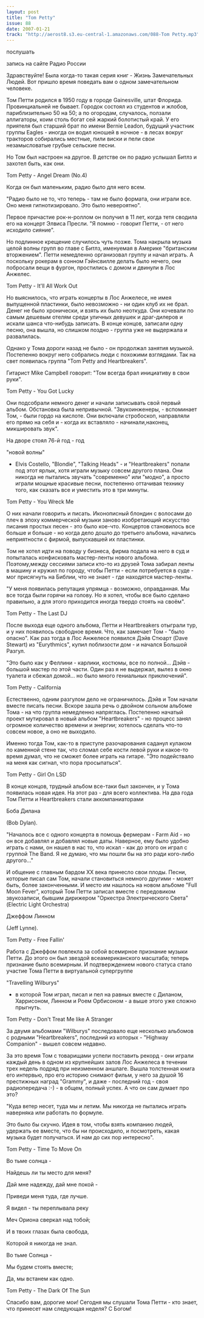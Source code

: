 ```yaml
---
layout: post
title: "Tom Petty"
issue: 88
date: 2007-01-21
track: "http://aerost8.s3.eu-central-1.amazonaws.com/088-Tom Petty.mp3"
---
```


послушать

запись на сайте Радио России

Здравствуйте! Была когда-то такая серия книг - Жизнь Замечательных Людей. Вот пришло время поведать вам о одном замечательном человеке.

Том Петти родился в 1950 году в городе Gainesville, штат Флорида. Провинциальней не бывает. Городок состоял из студентов и жлобов, париблизительно 50 на 50; а по огородам, случалось, ползали аллигаторы, коим столь богат сей жаркий болотистый край. У его приятеля был старший брат по имени Bernie Leadon, будущий участник группы Eagles - иногда он водил юношей в ночное - в лесах вокруг тракторов собирались местные, пили виски и пели свои незамысловатые грубые сельские песни.

Но Том был настроен на другое. В детстве он по радио услышал Битлз и захотел быть, как они.

Tom Petty - Angel Dream (No.4)

Когда он был маленьким, радио было для него всем.

"Радио было не то, что теперь - там не было формата, они играли все. Оно меня гипнотизировало. Это было невероятно".

Первое причастие рок-н-роллом он получил в 11 лет, когда тетя сводила его на концерт Элвиса Пресли. "Я помню - говорит Петти, - от него исходило сияние".

Но подлинное крещение случилось чуть позже. Тома накрыла музыка целой волны групп во главе с Битлз, именуемая в Америке "британским вторжением". Петти немедленно организовал группу и начал играть. А поскольку рокерам в сонном Гэйнсвилле делать было нечего, они побросали вещи в фургон, простились с домом и двинули в Лос Анжелес.

Tom Petty - It'll All Work Out

Но выяснилось, что играть концерты в Лос Анжелесе, не имея выпущенной пластинки, было невозможно - ни один клуб их не брал. Денег не было хронически, и взять их было неоткуда. Они кочевали по самым дешевым отелям среди уличных девушек и драг-дилеров и искали шанса что-нибудь записать. В конце концов, записали одну песню, она вышла, но слишком поздно - группа уже не выдержала и развалилась.

Однако у Тома дороги назад не было - он продолжал занятия музыкой. Постепенно вокруг него собрались люди с похожими взглядами. Так на свет появилась группа "Tom Petty and Heartbreakers".

Гитарист Mike Campbell говорит: "Том всегда брал инициативу в свои руки".

Tom Petty - You Got Lucky

Они подсобрали немного денег и начали записывать свой первый альбом. Обстановка была непривычной. "Звукоинженеры, - вспоминает Том, - были гордо на кислоте. Они включали стробоскоп, направляли его прямо на себя и - когда их вставляло - начинали,наконец, микшировать звук".

На дворе стоял 76-й год - год

"новой волны"

- Elvis Costello, "Blondie", "Talking Heads" - и "Heartbreakers" попали под этот ярлык, хотя играли музыку совсем другого плана. Они никогда не пытались звучать "современно" или "модно", а просто играли мощные красивые песни, постепенно оттачивая технику того, как сказать все и уместить это в три минуты.

Tom Petty - You Wreck Me

О них начали говорить и писать. Иконописный блондин с волосами до плеч в эпоху коммерческой музыки заново изобретающий искусство писания простых песен - это было кое-что. Концертов становилось все больше и больше - но когда дело дошло до третьего альбома, начались неприятности с фирмой, выпускавшей их пластинки.

Том не хотел идти на поводу у бизнеса, фирма подала на него в суд и попыталась конфисковать мастер-ленты нового альбома. Поэтому,между сессиями записи кто-то из друзей Тома забирал ленты в машину и кружил по городу, чтобы Петти - если потребуется в суде - мог присягнуть на Библии, что не знает - где находятся мастер-ленты.

"У меня появилась репутация упрямца - возможно, оправданная. Мы все тогда были горячи на голову. Но я хотел, чтобы все было сделано правильно, а для этого приходится иногда твердо стоять на своём".

Tom Petty - The Last DJ

После выхода еще одного альбома, Петти и Heartbreakers отыграли тур, и у них появилось свободное время. Что, как замечает Том - "было опасно". Как раз тогда в Лос Анжелесе появился Дэйв Стюарт (Dave Stewart) из "Eurythmics", купил поблизости дом - и начался Большой Разгул.

"Это было как у Феллини - карлики, костюмы, все по полной... Дэйв - большой мастер по этой части. Один раз я не выдержал, вылез в окно туалета и сбежал домой... но было много гениальных приключений".

Tom Petty - California

Естественно, одним разгулом дело не ограничилось. Дэйв и Том начали вместе писать песни. Вскоре зашла речь о двойном сольном альбоме Тома - на что группа немедленно напряглась. Постепенно начатый проект мутировал в новый альбом "Heartbreakers" - но процесс занял огромное количество времени и энергии; хотелось сделать что-то совсем новое, а оно не выходило.

Именно тогда Том, как-то в приступе разочарования саданул кулаком по каменной стене так, что сломал себе кости левой руки и какое-то время думал, что не сможет более играть на гитаре. "Это подействало на меня как сигнал, что пора просыпаться".

Tom Petty - Girl On LSD

В конце концов, трудный альбом все-таки был закончен, и у Тома появилась новая идея. На этот раз - для всего коллектива. На два года Том Петти и Heartbreakers стали аккомпаниаторами

Боба Дилана

(Bob Dylan).

"Началось все с одного концерта в помощь фермерам - Farm Aid - но он все добавлял и добавлял новые даты. Наверное, ему было удобно играть с нами, он нашел в нас то, что искал - как до этого он играл с группой The Band. Я не думаю, что мы пошли бы на это ради кого-либо другого..."

И общение с главным бардом XX века принесло свои плоды. Песни, которые писал сам Том, начали становиться немного другими - может быть, более законченными. И место им нашлось на новом альбоме "Full Moon Fever", который Том Петти записал вместе с передовиком звукозаписи, бывшим дирижером "Оркестра Электрического Света" (Electric Light Orchestra)

Джеффом Линном

(Jeff Lynne).

Tom Petty - Free Fallin'

Работа с Джеффом повлекла за собой всемирное признание музыки Петти. До этого он был звездой всеамериканского масштаба; теперь признание было всемирным. И подтверждением нового статуса стало участие Тома Петти в виртуальной супергруппе

"Travelling Wilburys"

- в которой Том играл, писал и пел на равных вместе с Диланом, Харрисоном, Линном и Роем Орбисоном - а выше этого уже сложно прыгнуть.

Tom Petty - Don't Treat Me like A Stranger

За двумя альбомами "Wilburys" последовало еще несколько альбомов с родными "Heartbreakers", последний из которых - "Highway Companion" - вышел совсем недавно.

За это время Том с товарищами успели поставить рекорд - они играли каждый день в одном из крупнейших залов Лос Анжелеса в течении трех недель подряд при неизменном аншлаге. Вышла толстенная книга его интервью, про его историю снимают фильм, у него за душой 16 престижных наград "Grammy", и даже - последний год - своя радиопередача :-) - в общем, полный успех. А что он сам думает про это?

"Куда ветер несет, туда мы и летим. Мы никогда не пытались играть наверняка или работать по формуле.

Это было бы скучно. Идея в том, чтобы взять компанию людей, удержать ее вместе, что бы ни происходило, и посмотреть, какая музыка будет получаться. И нам до сих пор интересно".

Tom Petty - Time To Move On

Во тьме солнца -

Найдешь ли ты место для меня?

Дай мне надежду, дай мне покой -

Приведи меня туда, где лучше.

Я видел - ты переплывала реку

Меч Ориона сверкал над тобой;

И в твоих глазах была свобода,

Которой я никогда не знал.

Во тьме Солнца -

Мы будем стоять вместе;

Да, мы встанем как одно.

Tom Petty - The Dark Of The Sun

Спасибо вам, дорогие мои! Сегодня мы слушали Тома Петти - кто знает, что принесет нам следующая неделя? С Богом!
